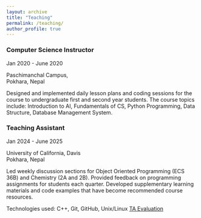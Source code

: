 ```yaml
---
layout: archive
title: "Teaching"
permalink: /teaching/
author_profile: true
---
```


### Computer Science Instructor

Jan 2020 - June 2020

Paschimanchal Campus, <br> 
Pokhara, Nepal

Designed and implemented daily lesson plans and coding sessions for the course to undergraduate first and second year students. 
The course topics include: Introduction to AI,
Fundamentals of CS, Python Programming, Data Structure, Database Management System.

### Teaching Assistant

Jan 2024 - June 2025

University of California, Davis <br> 
Pokhara, Nepal

Led weekly discussion sections for Object Oriented Programming (ECS 36B) and Chemistry (2A and 2B).
Provided feedback on programming assignments for students each quarter. Developed supplementary learning
materials and code examples that have become recommended course resources.

Technologies used: C++, Git, GitHub, Unix/Linux  [TA Evaluation](https://drive.google.com/drive/folders/1sP6yKXr0FEjUeBgXqP3qQzjGSIzGuFVU)